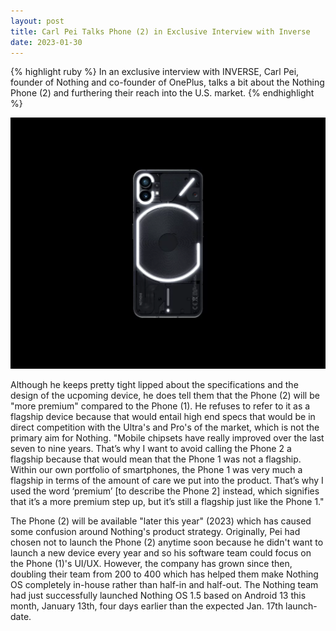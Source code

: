 ```yaml
---
layout: post
title: Carl Pei Talks Phone (2) in Exclusive Interview with Inverse
date: 2023-01-30
---
```

{% highlight ruby %}
In an exclusive interview with INVERSE, Carl Pei, founder of Nothing and co-founder of OnePlus, talks a bit about the Nothing Phone (2) and furthering their reach into the U.S. market.
{% endhighlight %}

![Nothing Phone (1) in black](/images/nothing-phone-1.webp)

Although he keeps pretty tight lipped about the specifications and the design of the ucpoming device, he does tell them that the Phone (2) will be "more premium" compared to the Phone (1). He refuses to refer to it as a flagship device because that would entail high end specs that would be in direct competition with the Ultra's and Pro's of the market, which is not the primary aim for Nothing. "Mobile chipsets have really improved over the last seven to nine years. That’s why I want to avoid calling the Phone 2 a flagship because that would mean that the Phone 1 was not a flagship. Within our own portfolio of smartphones, the Phone 1 was very much a flagship in terms of the amount of care we put into the product. That’s why I used the word ‘premium’ [to describe the Phone 2] instead, which signifies that it’s a more premium step up, but it’s still a flagship just like the Phone 1."

The Phone (2) will be available "later this year" (2023) which has caused some confusion around Nothing's product strategy. Originally, Pei had chosen not to launch the Phone (2) anytime soon because he didn't want to launch a new device every year and so his software team could focus on the Phone (1)'s UI/UX. However, the company has grown since then, doubling their team from 200 to 400 which has helped them make Nothing OS completely in-house rather than half-in and half-out. The Nothing team had just successfully launched Nothing OS 1.5 based on Android 13 this month, January 13th, four days earlier than the expected Jan. 17th launch-date. 
